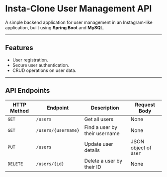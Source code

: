 
# Insta-Clone User Management API

A simple backend application for user management in an Instagram-like application, built using **Spring Boot** and **MySQL**.

---

## **Features**
- User registration.
- Secure user authentication.
- CRUD operations on user data.


---

## **API Endpoints**

| **HTTP Method** | **Endpoint**         | **Description**                  | **Request Body**        |
|------------------|----------------------|----------------------------------|-------------------------|
| `GET`           | `/users`            | Get all users                    | None                    |
| `GET`           | `/users/{username}` | Find a user by their username    | None                    |
| `PUT`           | `/users`            | Update user details              | JSON object of `User`   |
| `DELETE`        | `/users/{id}`       | Delete a user by their ID        | None                    |
